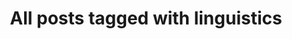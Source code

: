 ---
layout: tag
title: "All posts tagged with linguistics"
permalink: /weblog/tags/linguistics/
taxonomy: linguistics
---